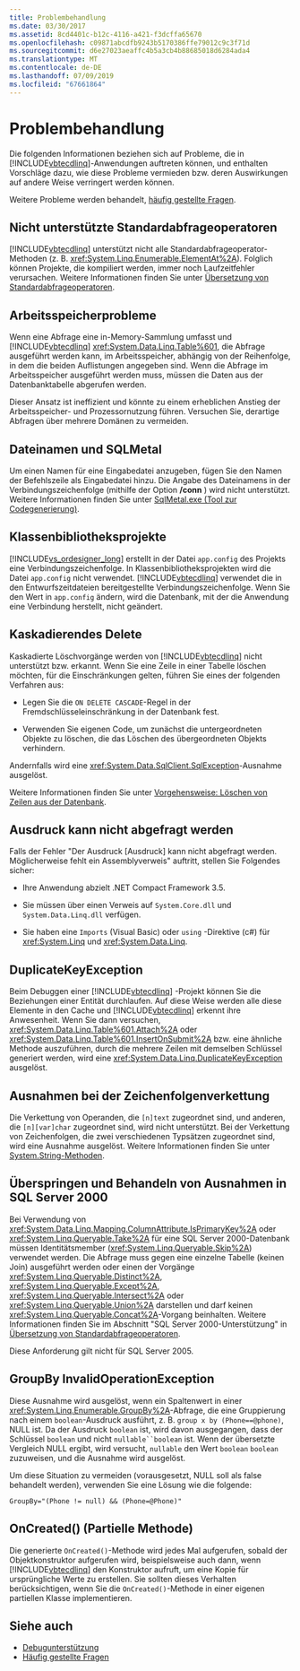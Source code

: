 ```yaml
---
title: Problembehandlung
ms.date: 03/30/2017
ms.assetid: 8cd4401c-b12c-4116-a421-f3dcffa65670
ms.openlocfilehash: c09871abcdfb9243b5170386ffe79012c9c3f71d
ms.sourcegitcommit: d6e27023aeaffc4b5a3cb4b88685018d6284ada4
ms.translationtype: MT
ms.contentlocale: de-DE
ms.lasthandoff: 07/09/2019
ms.locfileid: "67661864"
---
```

# <a name="troubleshooting"></a>Problembehandlung
Die folgenden Informationen beziehen sich auf Probleme, die in [!INCLUDE[vbtecdlinq](../../../../../../includes/vbtecdlinq-md.md)]-Anwendungen auftreten können, und enthalten Vorschläge dazu, wie diese Probleme vermieden bzw. deren Auswirkungen auf andere Weise verringert werden können.  
  
 Weitere Probleme werden behandelt, [häufig gestellte Fragen](../../../../../../docs/framework/data/adonet/sql/linq/frequently-asked-questions.md).  
  
## <a name="unsupported-standard-query-operators"></a>Nicht unterstützte Standardabfrageoperatoren  
 [!INCLUDE[vbtecdlinq](../../../../../../includes/vbtecdlinq-md.md)] unterstützt nicht alle Standardabfrageoperator-Methoden (z. B. <xref:System.Linq.Enumerable.ElementAt%2A>). Folglich können Projekte, die kompiliert werden, immer noch Laufzeitfehler verursachen. Weitere Informationen finden Sie unter [Übersetzung von Standardabfrageoperatoren](../../../../../../docs/framework/data/adonet/sql/linq/standard-query-operator-translation.md).  
  
## <a name="memory-issues"></a>Arbeitsspeicherprobleme  
 Wenn eine Abfrage eine in-Memory-Sammlung umfasst und [!INCLUDE[vbtecdlinq](../../../../../../includes/vbtecdlinq-md.md)] <xref:System.Data.Linq.Table%601>, die Abfrage ausgeführt werden kann, im Arbeitsspeicher, abhängig von der Reihenfolge, in dem die beiden Auflistungen angegeben sind. Wenn die Abfrage im Arbeitsspeicher ausgeführt werden muss, müssen die Daten aus der Datenbanktabelle abgerufen werden.  
  
 Dieser Ansatz ist ineffizient und könnte zu einem erheblichen Anstieg der Arbeitsspeicher- und Prozessornutzung führen. Versuchen Sie, derartige Abfragen über mehrere Domänen zu vermeiden.  
  
## <a name="file-names-and-sqlmetal"></a>Dateinamen und SQLMetal  
 Um einen Namen für eine Eingabedatei anzugeben, fügen Sie den Namen der Befehlszeile als Eingabedatei hinzu. Die Angabe des Dateinamens in der Verbindungszeichenfolge (mithilfe der Option **/conn** ) wird nicht unterstützt. Weitere Informationen finden Sie unter [SqlMetal.exe (Tool zur Codegenerierung)](../../../../../../docs/framework/tools/sqlmetal-exe-code-generation-tool.md).  
  
## <a name="class-library-projects"></a>Klassenbibliotheksprojekte  
 [!INCLUDE[vs_ordesigner_long](../../../../../../includes/vs-ordesigner-long-md.md)] erstellt in der Datei `app.config` des Projekts eine Verbindungszeichenfolge. In Klassenbibliotheksprojekten wird die Datei `app.config` nicht verwendet. [!INCLUDE[vbtecdlinq](../../../../../../includes/vbtecdlinq-md.md)] verwendet die in den Entwurfszeitdateien bereitgestellte Verbindungszeichenfolge. Wenn Sie den Wert in `app.config` ändern, wird die Datenbank, mit der die Anwendung eine Verbindung herstellt, nicht geändert.  
  
## <a name="cascade-delete"></a>Kaskadierendes Delete  
 Kaskadierte Löschvorgänge werden von [!INCLUDE[vbtecdlinq](../../../../../../includes/vbtecdlinq-md.md)] nicht unterstützt bzw. erkannt. Wenn Sie eine Zeile in einer Tabelle löschen möchten, für die Einschränkungen gelten, führen Sie eines der folgenden Verfahren aus:  
  
- Legen Sie die `ON DELETE CASCADE`-Regel in der Fremdschlüsseleinschränkung in der Datenbank fest.  
  
- Verwenden Sie eigenen Code, um zunächst die untergeordneten Objekte zu löschen, die das Löschen des übergeordneten Objekts verhindern.  
  
 Andernfalls wird eine <xref:System.Data.SqlClient.SqlException>-Ausnahme ausgelöst.  
  
 Weitere Informationen finden Sie unter [Vorgehensweise: Löschen von Zeilen aus der Datenbank](../../../../../../docs/framework/data/adonet/sql/linq/how-to-delete-rows-from-the-database.md).  
  
## <a name="expression-not-queryable"></a>Ausdruck kann nicht abgefragt werden  
 Falls der Fehler "Der Ausdruck [Ausdruck] kann nicht abgefragt werden. Möglicherweise fehlt ein Assemblyverweis" auftritt, stellen Sie Folgendes sicher:  
  
- Ihre Anwendung abzielt .NET Compact Framework 3.5.  
  
- Sie müssen über einen Verweis auf `System.Core.dll` und `System.Data.Linq.dll` verfügen.  
  
- Sie haben eine `Imports` (Visual Basic) oder `using` -Direktive (c#) für <xref:System.Linq> und <xref:System.Data.Linq>.  
  
## <a name="duplicatekeyexception"></a>DuplicateKeyException  
 Beim Debuggen einer [!INCLUDE[vbtecdlinq](../../../../../../includes/vbtecdlinq-md.md)] -Projekt können Sie die Beziehungen einer Entität durchlaufen. Auf diese Weise werden alle diese Elemente in den Cache und [!INCLUDE[vbtecdlinq](../../../../../../includes/vbtecdlinq-md.md)] erkennt ihre Anwesenheit. Wenn Sie dann versuchen, <xref:System.Data.Linq.Table%601.Attach%2A> oder <xref:System.Data.Linq.Table%601.InsertOnSubmit%2A> bzw. eine ähnliche Methode auszuführen, durch die mehrere Zeilen mit demselben Schlüssel generiert werden, wird eine <xref:System.Data.Linq.DuplicateKeyException> ausgelöst.  
  
## <a name="string-concatenation-exceptions"></a>Ausnahmen bei der Zeichenfolgenverkettung  
 Die Verkettung von Operanden, die `[n]text` zugeordnet sind, und anderen, die `[n][var]char` zugeordnet sind, wird nicht unterstützt. Bei der Verkettung von Zeichenfolgen, die zwei verschiedenen Typsätzen zugeordnet sind, wird eine Ausnahme ausgelöst. Weitere Informationen finden Sie unter [System.String-Methoden](../../../../../../docs/framework/data/adonet/sql/linq/system-string-methods.md).  
  
## <a name="skip-and-take-exceptions-in-sql-server-2000"></a>Überspringen und Behandeln von Ausnahmen in SQL Server 2000  
 Bei Verwendung von <xref:System.Data.Linq.Mapping.ColumnAttribute.IsPrimaryKey%2A> oder <xref:System.Linq.Queryable.Take%2A> für eine SQL Server 2000-Datenbank müssen Identitätsmember (<xref:System.Linq.Queryable.Skip%2A>) verwendet werden. Die Abfrage muss gegen eine einzelne Tabelle (keinen Join) ausgeführt werden oder einen der Vorgänge <xref:System.Linq.Queryable.Distinct%2A>, <xref:System.Linq.Queryable.Except%2A>, <xref:System.Linq.Queryable.Intersect%2A> oder <xref:System.Linq.Queryable.Union%2A> darstellen und darf keinen <xref:System.Linq.Queryable.Concat%2A>-Vorgang beinhalten. Weitere Informationen finden Sie im Abschnitt "SQL Server 2000-Unterstützung" in [Übersetzung von Standardabfrageoperatoren](../../../../../../docs/framework/data/adonet/sql/linq/standard-query-operator-translation.md).  
  
 Diese Anforderung gilt nicht für SQL Server 2005.  
  
## <a name="groupby-invalidoperationexception"></a>GroupBy InvalidOperationException  
 Diese Ausnahme wird ausgelöst, wenn ein Spaltenwert in einer <xref:System.Linq.Enumerable.GroupBy%2A>-Abfrage, die eine Gruppierung nach einem `boolean`-Ausdruck ausführt, z. B. `group x by (Phone==@phone)`, NULL ist. Da der Ausdruck `boolean` ist, wird davon ausgegangen, dass der Schlüssel `boolean` und nicht `nullable``boolean` ist. Wenn der übersetzte Vergleich NULL ergibt, wird versucht, `nullable` den Wert `boolean` `boolean` zuzuweisen, und die Ausnahme wird ausgelöst.  
  
 Um diese Situation zu vermeiden (vorausgesetzt, NULL soll als false behandelt werden), verwenden Sie eine Lösung wie die folgende:  
  
 `GroupBy="(Phone != null) && (Phone=@Phone)"`  
  
## <a name="oncreated-partial-method"></a>OnCreated() (Partielle Methode)  
 Die generierte `OnCreated()`-Methode wird jedes Mal aufgerufen, sobald der Objektkonstruktor aufgerufen wird, beispielsweise auch dann, wenn [!INCLUDE[vbtecdlinq](../../../../../../includes/vbtecdlinq-md.md)] den Konstruktor aufruft, um eine Kopie für ursprüngliche Werte zu erstellen. Sie sollten dieses Verhalten berücksichtigen, wenn Sie die `OnCreated()`-Methode in einer eigenen partiellen Klasse implementieren.  
  
## <a name="see-also"></a>Siehe auch

- [Debugunterstützung](../../../../../../docs/framework/data/adonet/sql/linq/debugging-support.md)
- [Häufig gestellte Fragen](../../../../../../docs/framework/data/adonet/sql/linq/frequently-asked-questions.md)
